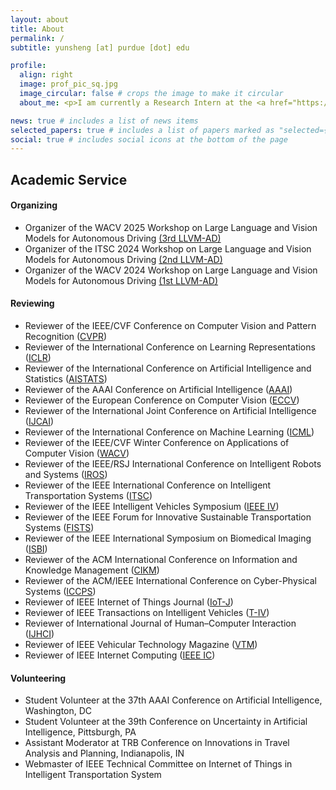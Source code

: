 ```yaml
---
layout: about
title: About
permalink: /
subtitle: yunsheng [at] purdue [dot] edu

profile:
  align: right
  image: prof_pic_sq.jpg
  image_circular: false # crops the image to make it circular
  about_me: <p>I am currently a Research Intern at the <a href="https://www.linkedin.com/company/bosch-center-for-artificial-intelligence-bcai/posts/?feedView=all" target="_blank">Bosch Center for Artificial Intelligence</a>, where I focus on advancing <strong>Foundation Models for Autonomous Planning</strong>. Alongside this, I am a second-year PhD student at <a href="https://www.purdue.edu/" target="_blank">Purdue University</a> in the <a href="https://purduedigitaltwin.github.io/" target="_blank">Digital Twin Lab</a>, advised by <a href="https://ziranw.github.io/" target="_blank">Prof. Ziran Wang</a>. In 2022, I earned my Master's degree in <a href="https://cs.nyu.edu/home/index.html" target="_blank">Computer Science</a> from <a href="https://www.nyu.edu/" target="_blank">New York University</a>.</p> <p>My research interests center on building foundation models for generalizable autonomy. I am deeply passionate about advancing my expertise in autonomous driving, foundation models, multimodal learning, and embodied AI.</p>

news: true # includes a list of news items
selected_papers: true # includes a list of papers marked as "selected={true}"
social: true # includes social icons at the bottom of the page
---
```


## Academic Service
#### Organizing
- Organizer of the WACV 2025 Workshop on Large Language and Vision Models for Autonomous Driving [(3rd LLVM-AD)](https://llvm-ad.github.io/)
- Organizer of the ITSC 2024 Workshop on Large Language and Vision Models for Autonomous Driving [(2nd LLVM-AD)](https://llvm-ad.github.io/)
- Organizer of the WACV 2024 Workshop on Large Language and Vision Models for Autonomous Driving [(1st LLVM-AD)](https://llvm-ad.github.io/previous_workshop/)

#### Reviewing
- Reviewer of the IEEE/CVF Conference on Computer Vision and Pattern Recognition ([CVPR](https://cvpr.thecvf.com/))
- Reviewer of the International Conference on Learning Representations ([ICLR](https://iclr.cc/))
- Reviewer of the International Conference on Artificial Intelligence and Statistics ([AISTATS](https://aistats.org/))
- Reviewer of the AAAI Conference on Artificial Intelligence ([AAAI](https://aaai.org/conference/aaai/))
- Reviewer of the European Conference on Computer Vision ([ECCV](https://eccv.ecva.net/))
- Reviewer of the International Joint Conference on Artificial Intelligence ([IJCAI](https://ijcai24.org/))
- Reviewer of the International Conference on Machine Learning ([ICML](https://icml.cc/))
- Reviewer of the IEEE/CVF Winter Conference on Applications of Computer Vision ([WACV](https://wacv2025.thecvf.com/))
- Reviewer of the IEEE/RSJ International Conference on Intelligent Robots and Systems ([IROS](https://iros2024-abudhabi.org/))
- Reviewer of the IEEE International Conference on Intelligent Transportation Systems ([ITSC](https://ieee-itss.org/conf/itsc/))
- Reviewer of the IEEE Intelligent Vehicles Symposium ([IEEE IV](https://ieee-iv.org/2024/))
- Reviewer of the IEEE Forum for Innovative Sustainable Transportation Systems ([FISTS](https://ieee-itss.org/conf/fists/))
- Reviewer of the IEEE International Symposium on Biomedical Imaging ([ISBI](https://biomedicalimaging.org))
- Reviewer of the ACM International Conference on Information and Knowledge Management ([CIKM](https://www.cikm2024.org/))
- Reviewer of the ACM/IEEE International Conference on Cyber-Physical Systems ([ICCPS](https://iccps.acm.org/))
- Reviewer of IEEE Internet of Things Journal ([IoT-J](https://ieeexplore.ieee.org/xpl/RecentIssue.jsp?punumber=6488907))
- Reviewer of IEEE Transactions on Intelligent Vehicles ([T-IV](https://ieeexplore.ieee.org/xpl/RecentIssue.jsp?punumber=7274857))
- Reviewer of International Journal of Human–Computer Interaction ([IJHCI](https://www.tandfonline.com/toc/hihc20/current))
- Reviewer of IEEE Vehicular Technology Magazine ([VTM](https://ieeexplore.ieee.org/xpl/RecentIssue.jsp?punumber=10209))
- Reviewer of IEEE Internet Computing ([IEEE IC](https://ieeexplore.ieee.org/xpl/RecentIssue.jsp?punumber=4236))

#### Volunteering
- Student Volunteer at the 37th AAAI Conference on Artificial Intelligence, Washington, DC
- Student Volunteer at the 39th Conference on Uncertainty in Artificial Intelligence, Pittsburgh, PA
- Assistant Moderator at TRB Conference on Innovations in Travel Analysis and Planning, Indianapolis, IN
- Webmaster of IEEE Technical Committee on Internet of Things in Intelligent Transportation System





